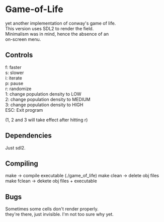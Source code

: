 # Game-of-Life
yet another implementation of conway's game of life.\
This version uses SDL2 to render the field.\
Minimalism was in mind, hence the absence of an\
on-screen menu.

## Controls
f: faster\
s: slower\
i: iterate\
p: pause\
r: randomize\
1: change population density to LOW\
2: change population density to MEDIUM\
3: change population density to HIGH\
ESC: Exit program

(1, 2 and 3 will take effect after hitting r)

## Dependencies
Just sdl2.

## Compiling
make -> compile executable (./game_of_life)
make clean -> delete obj files
make fclean -> dekete obj files + executable

## Bugs
Sometimes some cells don't render properly.\
they're there, just invisible. I'm not too sure why yet.
